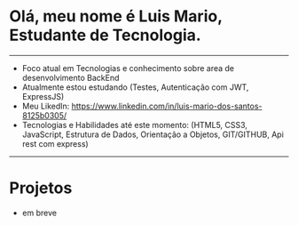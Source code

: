 # Olá, meu nome é Luis Mario, Estudante de Tecnologia.
***
- Foco atual em Tecnologias e conhecimento sobre area de desenvolvimento BackEnd
- Atualmente estou estudando (Testes, Autenticação com JWT, ExpressJS)
- Meu LikedIn: https://www.linkedin.com/in/luis-mario-dos-santos-8125b0305/
- Tecnologias e Habilidades até este momento: (HTML5, CSS3, JavaScript, Estrutura de Dados, Orientação a Objetos, GIT/GITHUB, Api rest com express)
***

# Projetos
+ em breve


